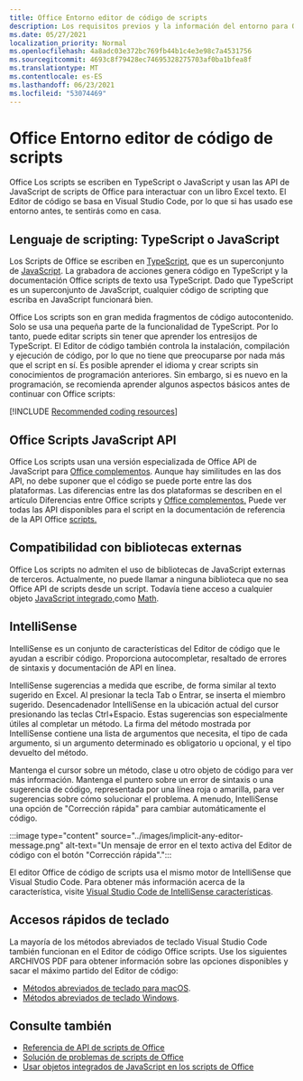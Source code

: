 ```yaml
---
title: Office Entorno editor de código de scripts
description: Los requisitos previos y la información del entorno para Office scripts en Excel en la Web.
ms.date: 05/27/2021
localization_priority: Normal
ms.openlocfilehash: 4a8adc03e372bc769fb44b1c4e3e98c7a4531756
ms.sourcegitcommit: 4693c8f79428ec74695328275703af0ba1bfea8f
ms.translationtype: MT
ms.contentlocale: es-ES
ms.lasthandoff: 06/23/2021
ms.locfileid: "53074469"
---
```

# <a name="office-scripts-code-editor-environment"></a>Office Entorno editor de código de scripts

Office Los scripts se escriben en TypeScript o JavaScript y usan las API de JavaScript de scripts de Office para interactuar con un libro Excel texto. El Editor de código se basa en Visual Studio Code, por lo que si has usado ese entorno antes, te sentirás como en casa.

## <a name="scripting-language-typescript-or-javascript"></a>Lenguaje de scripting: TypeScript o JavaScript

Los Scripts de Office se escriben en [TypeScript](https://www.typescriptlang.org/docs/home.html), que es un superconjunto de [JavaScript](https://developer.mozilla.org/docs/Web/JavaScript). La grabadora de acciones genera código en TypeScript y la documentación Office scripts de texto usa TypeScript. Dado que TypeScript es un superconjunto de JavaScript, cualquier código de scripting que escriba en JavaScript funcionará bien.

Office Los scripts son en gran medida fragmentos de código autocontenido. Solo se usa una pequeña parte de la funcionalidad de TypeScript. Por lo tanto, puede editar scripts sin tener que aprender los entresijos de TypeScript. El Editor de código también controla la instalación, compilación y ejecución de código, por lo que no tiene que preocuparse por nada más que el script en sí. Es posible aprender el idioma y crear scripts sin conocimientos de programación anteriores. Sin embargo, si es nuevo en la programación, se recomienda aprender algunos aspectos básicos antes de continuar con Office scripts:

[!INCLUDE [Recommended coding resources](../includes/coding-basics-references.md)]

## <a name="office-scripts-javascript-api"></a>Office Scripts JavaScript API

Office Los scripts usan una versión especializada de Office API de JavaScript para [Office complementos](/office/dev/add-ins/overview/index). Aunque hay similitudes en las dos API, no debe suponer que el código se puede porte entre las dos plataformas. Las diferencias entre las dos plataformas se describen en el artículo Diferencias entre Office scripts y [Office complementos.](../resources/add-ins-differences.md#apis) Puede ver todas las API disponibles para el script en la documentación de referencia de la API Office [scripts.](/javascript/api/office-scripts/overview)

## <a name="external-library-support"></a>Compatibilidad con bibliotecas externas

Office Los scripts no admiten el uso de bibliotecas de JavaScript externas de terceros. Actualmente, no puede llamar a ninguna biblioteca que no sea Office API de scripts desde un script. Todavía tiene acceso a cualquier objeto [JavaScript integrado,](../develop/javascript-objects.md)como [Math](https://developer.mozilla.org/docs/Web/JavaScript/Reference/Global_Objects/Math).

## <a name="intellisense"></a>IntelliSense

IntelliSense es un conjunto de características del Editor de código que le ayudan a escribir código. Proporciona autocompletar, resaltado de errores de sintaxis y documentación de API en línea.

IntelliSense sugerencias a medida que escribe, de forma similar al texto sugerido en Excel. Al presionar la tecla Tab o Entrar, se inserta el miembro sugerido. Desencadenador IntelliSense en la ubicación actual del cursor presionando las teclas Ctrl+Espacio. Estas sugerencias son especialmente útiles al completar un método. La firma del método mostrada por IntelliSense contiene una lista de argumentos que necesita, el tipo de cada argumento, si un argumento determinado es obligatorio u opcional, y el tipo devuelto del método.

Mantenga el cursor sobre un método, clase u otro objeto de código para ver más información. Mantenga el puntero sobre un error de sintaxis o una sugerencia de código, representada por una línea roja o amarilla, para ver sugerencias sobre cómo solucionar el problema. A menudo, IntelliSense una opción de "Corrección rápida" para cambiar automáticamente el código.

:::image type="content" source="../images/implicit-any-editor-message.png" alt-text="Un mensaje de error en el texto activa del Editor de código con el botón &quot;Corrección rápida&quot;.":::

El editor Office de código de scripts usa el mismo motor de IntelliSense que Visual Studio Code. Para obtener más información acerca de la característica, visite [Visual Studio Code de IntelliSense características](https://code.visualstudio.com/docs/editor/intellisense#_intellisense-features).

## <a name="keyboard-shortcuts"></a>Accesos rápidos de teclado

La mayoría de los métodos abreviados de teclado Visual Studio Code también funcionan en el Editor de código Office scripts. Use los siguientes ARCHIVOS PDF para obtener información sobre las opciones disponibles y sacar el máximo partido del Editor de código:

- [Métodos abreviados de teclado para macOS](https://code.visualstudio.com/shortcuts/keyboard-shortcuts-macos.pdf).
- [Métodos abreviados de teclado Windows](https://code.visualstudio.com/shortcuts/keyboard-shortcuts-windows.pdf).

## <a name="see-also"></a>Consulte también

- [Referencia de API de scripts de Office](/javascript/api/office-scripts/overview)
- [Solución de problemas de scripts de Office](../testing/troubleshooting.md)
- [Usar objetos integrados de JavaScript en los scripts de Office](../develop/javascript-objects.md)
